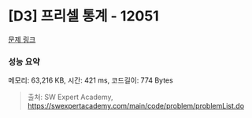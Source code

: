 # [D3] 프리셀 통계 - 12051 

[문제 링크](https://swexpertacademy.com/main/code/problem/problemDetail.do?contestProbId=AXmwMidaSLIDFARX) 

### 성능 요약

메모리: 63,216 KB, 시간: 421 ms, 코드길이: 774 Bytes



> 출처: SW Expert Academy, https://swexpertacademy.com/main/code/problem/problemList.do